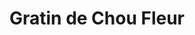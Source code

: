 ---
layout: recette
categories: [recettes]
hidden: false
lang: fr
sitemap: true
title: Gratin de Chou Fleur
type: sel
recettes:
  Classique:
    ingredients: 
      - nom: chou fleur
      - nom: béchamel pour 1 L de lait
        lien: /recettes/bechamel 
      - nom: fromage rapé
      - nom: muscade
    etapes:
      - label: "Préparation 1/3 : Chou Fleur"
        details:
          - Faire bouillir une grande casserole d'eau salée
          - Détailler le chou fleur
          - Le faire cuire pendant 15 minutes dans l'eau bouillante 
      - label: "Préparation 2/3 : Béchamel"
        details:
          - label: Faire la béchamel
            link: /recettes/bechamel
      - label: "Préparation 3/3 : Assemblage"
        details:
          - Mettre une couche de béchamel dans le plat à gratin
          - Y ajouter les bouts de chou fleur tête en bas
          - Couvrir de béchamel
          - Couvrir de fromage rapé
      - label: Cuisson
        emoji: 🔥
        details:
          - Cuire 30 minutes à 200°C
          - Le dessus doit être bien gratiné
variantes:
 - label: Utiliser du comté
   todo: false
---